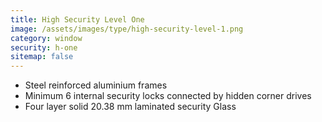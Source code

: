 ```yaml
---
title: High Security Level One
image: /assets/images/type/high-security-level-1.png
category: window
security: h-one
sitemap: false
---
```


- Steel reinforced aluminium frames
- Minimum 6 internal security locks connected by hidden corner drives
- Four layer solid 20.38 mm laminated security Glass
